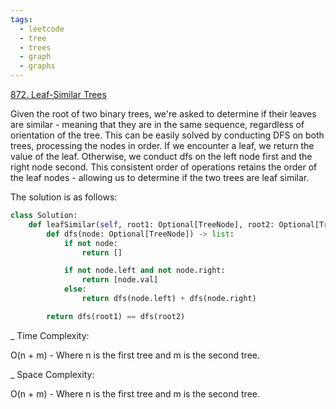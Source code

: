 ```yaml
---
tags:
  - leetcode
  - tree
  - trees
  - graph
  - graphs
---
```


<a href="https://leetcode.com/problems/leaf-similar-trees/">872. Leaf-Similar
Trees</a>

Given the root of two binary trees, we're asked to determine if their leaves are
similar - meaning that they are in the same sequence, regardless of orientation
of the tree. This can be easily solved by conducting DFS on both trees,
processing the nodes in order. If we encounter a leaf, we return the value of
the leaf. Otherwise, we conduct dfs on the left node first and the right node
second. This consistent order of operations retains the order of the leaf
nodes - allowing us to determine if the two trees are leaf similar.

The solution is as follows:

```python
class Solution:
    def leafSimilar(self, root1: Optional[TreeNode], root2: Optional[TreeNode]) -> bool:
        def dfs(node: Optional[TreeNode]) -> list:
            if not node:
                return []

            if not node.left and not node.right:
                return [node.val]
            else:
                return dfs(node.left) + dfs(node.right)

        return dfs(root1) == dfs(root2)
```

\_ Time Complexity:

O(n + m) - Where n is the first tree and m is the second tree.

\_ Space Complexity:

O(n + m) - Where n is the first tree and m is the second tree.
